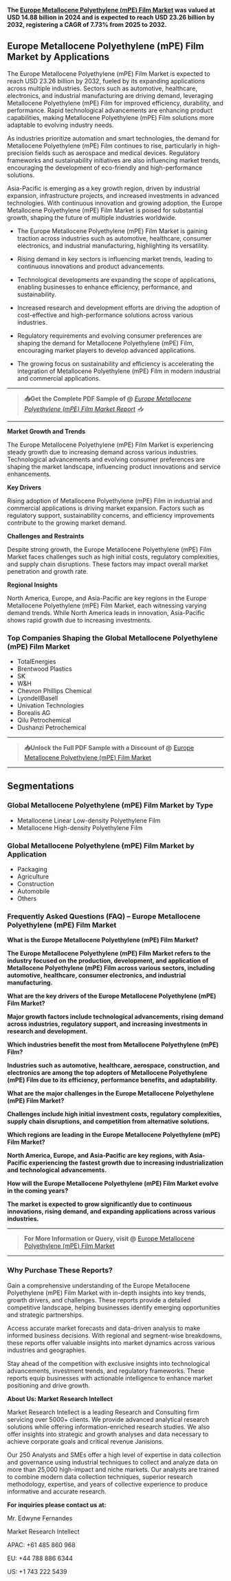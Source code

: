 <p><strong>The <a href="https://www.marketresearchintellect.com/download-sample/?rid=1063053&amp;utm_source=Pulse-April-Europe&amp;utm_medium=852">Europe Metallocene Polyethylene (mPE) Film Market</a> was valued at USD 14.88 billion in 2024 and is expected to reach USD 23.26 billion by 2032, registering a CAGR of 7.73% from 2025 to 2032.</strong></p><h2>Europe Metallocene Polyethylene (mPE) Film Market by Applications&nbsp;</h2><p><p>The Europe Metallocene Polyethylene (mPE) Film Market is expected to reach USD 23.26 billion by 2032, fueled by its expanding applications across multiple industries. Sectors such as automotive, healthcare, electronics, and industrial manufacturing are driving demand, leveraging Metallocene Polyethylene (mPE) Film for improved efficiency, durability, and performance. Rapid technological advancements are enhancing product capabilities, making Metallocene Polyethylene (mPE) Film solutions more adaptable to evolving industry needs.</p><p>As industries prioritize automation and smart technologies, the demand for Metallocene Polyethylene (mPE) Film continues to rise, particularly in high-precision fields such as aerospace and medical devices. Regulatory frameworks and sustainability initiatives are also influencing market trends, encouraging the development of eco-friendly and high-performance solutions.</p><p>Asia-Pacific is emerging as a key growth region, driven by industrial expansion, infrastructure projects, and increased investments in advanced technologies. With continuous innovation and growing adoption, the Europe Metallocene Polyethylene (mPE) Film Market is poised for substantial growth, shaping the future of multiple industries worldwide.</p></p><ul><li><p>The Europe Metallocene Polyethylene (mPE) Film Market is gaining traction across industries such as automotive, healthcare, consumer electronics, and industrial manufacturing, highlighting its versatility.</p></li><li><p>Rising demand in key sectors is influencing market trends, leading to continuous innovations and product advancements.</p></li><li><p>Technological developments are expanding the scope of applications, enabling businesses to enhance efficiency, performance, and sustainability.</p></li><li><p>Increased research and development efforts are driving the adoption of cost-effective and high-performance solutions across various industries.</p></li><li><p>Regulatory requirements and evolving consumer preferences are shaping the demand for Metallocene Polyethylene (mPE) Film, encouraging market players to develop advanced applications.</p></li><li><p>The growing focus on sustainability and efficiency is accelerating the integration of Metallocene Polyethylene (mPE) Film in modern industrial and commercial applications.</p></li></ul><hr /><blockquote><p><strong><span class="font-[700]">📥Get the Complete PDF Sample of @ </span></strong><em><span class="font-[700]"><a href="https://www.marketresearchintellect.com/download-sample/?rid=1063053&amp;utm_source=Pulse-April-Europe&amp;utm_medium=852" target="_blank" data-tracking-control-name="article-ssr-frontend-pulse_little-text-block" data-tracking-will-navigate="" data-test-link="">Europe Metallocene Polyethylene (mPE) Film Market Report</a>&nbsp;📥</span></em></p></blockquote><hr /><p class="" data-start="77" data-end="360"><strong data-start="77" data-end="105">Market Growth and Trends</strong></p><p class="" data-start="77" data-end="360">The Europe Metallocene Polyethylene (mPE) Film Market is experiencing steady growth due to increasing demand across various industries. Technological advancements and evolving consumer preferences are shaping the market landscape, influencing product innovations and service enhancements.</p><p class="" data-start="362" data-end="606"><strong data-start="362" data-end="377">Key Drivers</strong></p><p class="" data-start="362" data-end="606">Rising adoption of Metallocene Polyethylene (mPE) Film in industrial and commercial applications is driving market expansion. Factors such as regulatory support, sustainability concerns, and efficiency improvements contribute to the growing market demand.</p><p class="" data-start="608" data-end="849"><strong data-start="608" data-end="637">Challenges and Restraints</strong></p><p class="" data-start="608" data-end="849">Despite strong growth, the Europe Metallocene Polyethylene (mPE) Film Market faces challenges such as high initial costs, regulatory complexities, and supply chain disruptions. These factors may impact overall market penetration and growth rate.</p><p class="" data-start="851" data-end="1095"><strong data-start="851" data-end="872">Regional Insights</strong></p><p class="" data-start="851" data-end="1095">North America, Europe, and Asia-Pacific are key regions in the Europe Metallocene Polyethylene (mPE) Film Market, each witnessing varying demand trends. While North America leads in innovation, Asia-Pacific shows rapid growth due to increasing investments.</p><p><h3>Top Companies Shaping the Global Metallocene Polyethylene (mPE) Film Market </h3><ul><li>TotalEnergies</li><li>Brentwood Plastics</li><li>SK</li><li>W&H</li><li>Chevron Phillips Chemical</li><li>LyondellBasell</li><li>Univation Technologies</li><li>Borealis AG</li><li>Qilu Petrochemical</li><li>Dushanzi Petrochemical</li></ul></p><hr /><blockquote><p><strong>📥Unlock the Full PDF Sample with a Discount of @</strong> <a href="https://www.marketresearchintellect.com/ask-for-discount/?rid=1063053&amp;utm_source=Pulse-April-Europe&amp;utm_medium=852">Europe Metallocene Polyethylene (mPE) Film Market</a></p></blockquote><hr /><p><h2>Segmentations</h2><h3>Global Metallocene Polyethylene (mPE) Film Market by Type</h3><ul><li>Metallocene Linear Low-density Polyethylene Film</li><li>Metallocene High-density Polyethylene Film</li></ul><h3>Global Metallocene Polyethylene (mPE) Film Market by Application</h3><ul><li>Packaging</li><li>Agriculture</li><li>Construction</li><li>Automobile</li><li>Others</li></ul></p><h3><strong>Frequently Asked Questions (FAQ) &ndash; Europe Metallocene Polyethylene (mPE) Film Market</strong></h3><p><strong>What is the Europe Metallocene Polyethylene (mPE) Film Market?</strong></p><p><strong>The Europe Metallocene Polyethylene (mPE) Film Market refers to the industry focused on the production, development, and application of Metallocene Polyethylene (mPE) Film across various sectors, including automotive, healthcare, consumer electronics, and industrial manufacturing.</strong></p><p><strong>What are the key drivers of the Europe Metallocene Polyethylene (mPE) Film Market?</strong></p><p><strong>Major growth factors include technological advancements, rising demand across industries, regulatory support, and increasing investments in research and development.</strong></p><p><strong>Which industries benefit the most from Metallocene Polyethylene (mPE) Film?</strong></p><p><strong>Industries such as automotive, healthcare, aerospace, construction, and electronics are among the top adopters of Metallocene Polyethylene (mPE) Film due to its efficiency, performance benefits, and adaptability.</strong></p><p><strong>What are the major challenges in the Europe Metallocene Polyethylene (mPE) Film Market?</strong></p><p><strong>Challenges include high initial investment costs, regulatory complexities, supply chain disruptions, and competition from alternative solutions.</strong></p><p><strong>Which regions are leading in the Europe Metallocene Polyethylene (mPE) Film Market?</strong></p><p><strong>North America, Europe, and Asia-Pacific are key regions, with Asia-Pacific experiencing the fastest growth due to increasing industrialization and technological advancements.</strong></p><p><strong>How will the Europe Metallocene Polyethylene (mPE) Film Market evolve in the coming years?</strong></p><p><strong>The market is expected to grow significantly due to continuous innovations, rising demand, and expanding applications across various industries.</strong></p><hr /><blockquote><p><span class="font-[700]"><strong>For More Information or Query, visit&nbsp;@</strong>&nbsp;</span><span class="font-[700]"><a href="https://www.marketresearchintellect.com/product/metallocene-polyethylene-mpe-film-market/?utm_source=Linkedin&utm_medium=852" target="_blank" data-tracking-control-name="article-ssr-frontend-pulse_little-text-block" data-tracking-will-navigate="" data-test-link="">Europe Metallocene Polyethylene (mPE) Film Market</a></span></p></blockquote><hr /><h3><strong data-start="0" data-end="31">Why Purchase These Reports?</strong></h3><p class="" data-start="35" data-end="297">Gain a comprehensive understanding of the Europe Metallocene Polyethylene (mPE) Film Market with in-depth insights into key trends, growth drivers, and challenges. These reports provide a detailed competitive landscape, helping businesses identify emerging opportunities and strategic partnerships.</p><p class="" data-start="299" data-end="540">Access accurate market forecasts and data-driven analysis to make informed business decisions. With regional and segment-wise breakdowns, these reports offer valuable insights into market dynamics across various industries and geographies.</p><p class="" data-start="542" data-end="784">Stay ahead of the competition with exclusive insights into technological advancements, investment trends, and regulatory frameworks. These reports equip businesses with actionable intelligence to enhance market positioning and drive growth.</p><p><strong><span class="font-[700]">About Us: Market Research Intellect</span></strong></p><p><span class="">Market Research Intellect is a leading Research and Consulting firm servicing over 5000+ clients. We provide advanced analytical research solutions while offering information-enriched research studies.&nbsp;</span>We also offer insights into strategic and growth analyses and data necessary to achieve corporate goals and critical revenue Janisions.</p><p><span class="">Our 250 Analysts and SMEs offer a high level of expertise in data collection and governance using industrial techniques to collect and analyze data on more than 25,000 high-impact and niche markets. Our analysts are trained to combine modern data collection techniques, superior research methodology, expertise, and years of collective experience to produce informative and accurate research.</span></p><p><strong>For inquiries please contact us at:</strong></p><p>Mr. Edwyne Fernandes</p><p>Market Research Intellect</p><p>APAC: +61 485 860 968</p><p>EU: +44 788 886 6344</p><p>US: +1 743 222 5439</p>